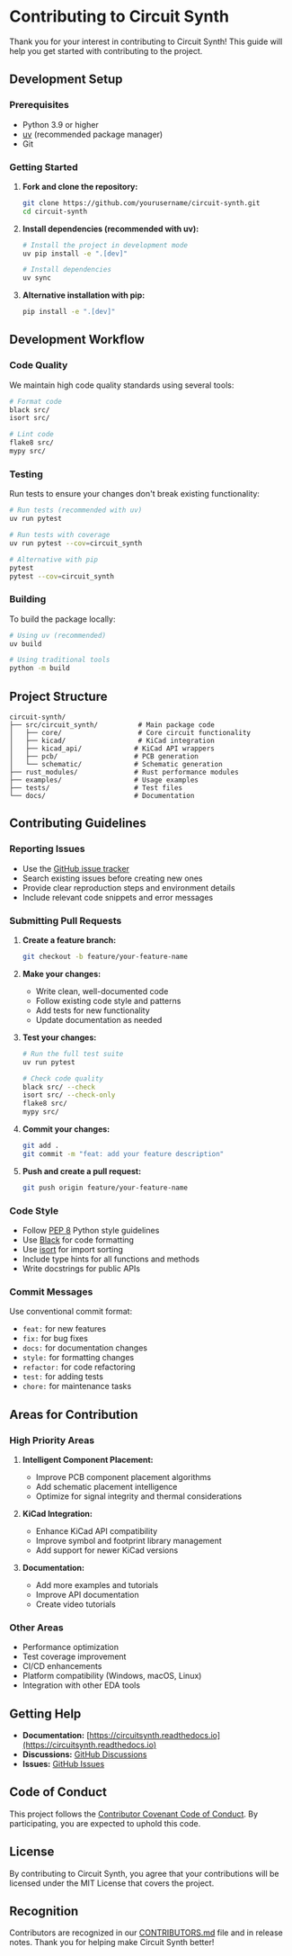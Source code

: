 # Contributing to Circuit Synth

Thank you for your interest in contributing to Circuit Synth! This guide will help you get started with contributing to the project.

## Development Setup

### Prerequisites

- Python 3.9 or higher
- [uv](https://docs.astral.sh/uv/) (recommended package manager)
- Git

### Getting Started

1. **Fork and clone the repository:**
   ```bash
   git clone https://github.com/yourusername/circuit-synth.git
   cd circuit-synth
   ```

2. **Install dependencies (recommended with uv):**
   ```bash
   # Install the project in development mode
   uv pip install -e ".[dev]"
   
   # Install dependencies
   uv sync
   ```

3. **Alternative installation with pip:**
   ```bash
   pip install -e ".[dev]"
   ```

## Development Workflow

### Code Quality

We maintain high code quality standards using several tools:

```bash
# Format code
black src/
isort src/

# Lint code
flake8 src/
mypy src/
```

### Testing

Run tests to ensure your changes don't break existing functionality:

```bash
# Run tests (recommended with uv)
uv run pytest

# Run tests with coverage
uv run pytest --cov=circuit_synth

# Alternative with pip
pytest
pytest --cov=circuit_synth
```

### Building

To build the package locally:

```bash
# Using uv (recommended)
uv build

# Using traditional tools
python -m build
```

## Project Structure

```
circuit-synth/
├── src/circuit_synth/          # Main package code
│   ├── core/                   # Core circuit functionality
│   ├── kicad/                  # KiCad integration
│   ├── kicad_api/             # KiCad API wrappers
│   ├── pcb/                   # PCB generation
│   └── schematic/             # Schematic generation
├── rust_modules/              # Rust performance modules
├── examples/                  # Usage examples
├── tests/                     # Test files
└── docs/                      # Documentation
```

## Contributing Guidelines

### Reporting Issues

- Use the [GitHub issue tracker](https://github.com/circuitsynth/circuit-synth/issues)
- Search existing issues before creating new ones
- Provide clear reproduction steps and environment details
- Include relevant code snippets and error messages

### Submitting Pull Requests

1. **Create a feature branch:**
   ```bash
   git checkout -b feature/your-feature-name
   ```

2. **Make your changes:**
   - Write clean, well-documented code
   - Follow existing code style and patterns
   - Add tests for new functionality
   - Update documentation as needed

3. **Test your changes:**
   ```bash
   # Run the full test suite
   uv run pytest
   
   # Check code quality
   black src/ --check
   isort src/ --check-only
   flake8 src/
   mypy src/
   ```

4. **Commit your changes:**
   ```bash
   git add .
   git commit -m "feat: add your feature description"
   ```

5. **Push and create a pull request:**
   ```bash
   git push origin feature/your-feature-name
   ```

### Code Style

- Follow [PEP 8](https://pep8.org/) Python style guidelines
- Use [Black](https://black.readthedocs.io/) for code formatting
- Use [isort](https://pycqa.github.io/isort/) for import sorting
- Include type hints for all functions and methods
- Write docstrings for public APIs

### Commit Messages

Use conventional commit format:

- `feat:` for new features
- `fix:` for bug fixes
- `docs:` for documentation changes
- `style:` for formatting changes
- `refactor:` for code refactoring
- `test:` for adding tests
- `chore:` for maintenance tasks

## Areas for Contribution

### High Priority Areas

1. **Intelligent Component Placement:**
   - Improve PCB component placement algorithms
   - Add schematic placement intelligence
   - Optimize for signal integrity and thermal considerations

2. **KiCad Integration:**
   - Enhance KiCad API compatibility
   - Improve symbol and footprint library management
   - Add support for newer KiCad versions

3. **Documentation:**
   - Add more examples and tutorials
   - Improve API documentation
   - Create video tutorials

### Other Areas

- Performance optimization
- Test coverage improvement
- CI/CD enhancements
- Platform compatibility (Windows, macOS, Linux)
- Integration with other EDA tools

## Getting Help

- **Documentation:** [https://circuitsynth.readthedocs.io](https://circuitsynth.readthedocs.io)
- **Discussions:** [GitHub Discussions](https://github.com/circuitsynth/circuit-synth/discussions)
- **Issues:** [GitHub Issues](https://github.com/circuitsynth/circuit-synth/issues)

## Code of Conduct

This project follows the [Contributor Covenant Code of Conduct](https://www.contributor-covenant.org/version/2/1/code_of_conduct/). By participating, you are expected to uphold this code.

## License

By contributing to Circuit Synth, you agree that your contributions will be licensed under the MIT License that covers the project.

## Recognition

Contributors are recognized in our [CONTRIBUTORS.md](CONTRIBUTORS.md) file and in release notes. Thank you for helping make Circuit Synth better!